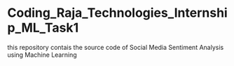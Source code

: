 # Coding_Raja_Technologies_Internship_ML_Task1
this repository contais the source code of Social Media Sentiment Analysis using Machine Learning
